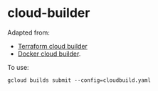 # cloud-builder

Adapted from:
 * [Terraform cloud builder](https://github.com/GoogleCloudPlatform/cloud-builders-community/tree/master/terraform)
 * [Docker cloud builder](https://github.com/GoogleCloudPlatform/cloud-builders/tree/master/docker).

To use:

```
gcloud builds submit --config=cloudbuild.yaml
```
